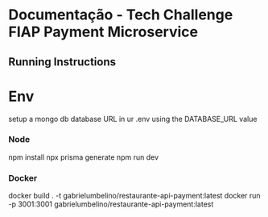# Documentação - Tech Challenge FIAP Payment Microservice


## Running Instructions

# Env
setup a mongo db database URL in ur .env using the DATABASE_URL value

### Node
npm install
npx prisma generate
npm run dev

### Docker
docker build . -t gabrielumbelino/restaurante-api-payment:latest
docker run -p 3001:3001 gabrielumbelino/restaurante-api-payment:latest 